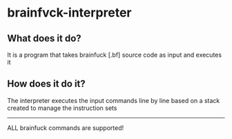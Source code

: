 # brainfvck-interpreter

## What does it do?

It is a program that takes brainfuck [.bf] source code as input and executes it


## How does it do it?

The interpreter executes the input commands line by line based on a stack created to manage the instruction sets

<hr>
ALL brainfuck commands are supported!


